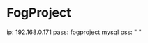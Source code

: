 <!-- TITLE: Projetc -->
<!-- SUBTITLE: Información FogProjetc -->

# FogProject
ip: 192.168.0.171
pass: fogproject
mysql pss: " "
